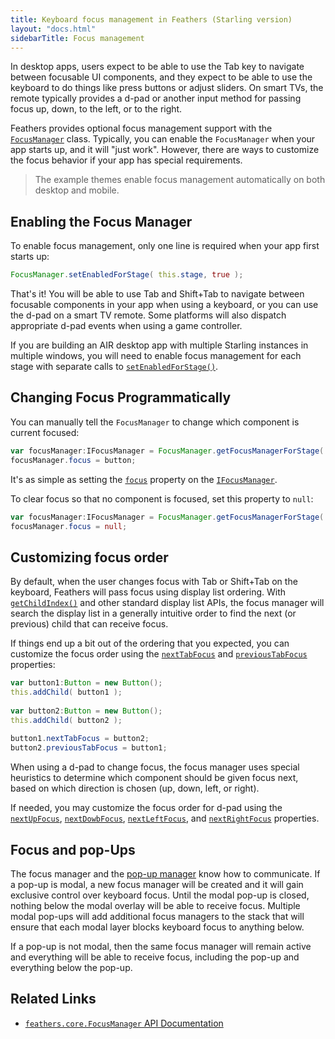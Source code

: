 ```yaml
---
title: Keyboard focus management in Feathers (Starling version)
layout: "docs.html"
sidebarTitle: Focus management
---
```


In desktop apps, users expect to be able to use the Tab key to navigate between focusable UI components, and they expect to be able to use the keyboard to do things like press buttons or adjust sliders. On smart TVs, the remote typically provides a d-pad or another input method for passing focus up, down, to the left, or to the right.

Feathers provides optional focus management support with the [`FocusManager`](/api-reference/feathers/core/FocusManager.html) class. Typically, you can enable the `FocusManager` when your app starts up, and it will "just work". However, there are ways to customize the focus behavior if your app has special requirements.

> The example themes enable focus management automatically on both desktop and mobile.

## Enabling the Focus Manager

To enable focus management, only one line is required when your app first starts up:

```actionscript
FocusManager.setEnabledForStage( this.stage, true );
```

That's it! You will be able to use Tab and Shift+Tab to navigate between focusable components in your app when using a keyboard, or you can use the d-pad on a smart TV remote. Some platforms will also dispatch appropriate d-pad events when using a game controller.

If you are building an AIR desktop app with multiple Starling instances in multiple windows, you will need to enable focus management for each stage with separate calls to [`setEnabledForStage()`](</api-reference/feathers/core/FocusManager.html#setEnabledForStage()>).

## Changing Focus Programmatically

You can manually tell the `FocusManager` to change which component is current focused:

```actionscript
var focusManager:IFocusManager = FocusManager.getFocusManagerForStage( this.stage );
focusManager.focus = button;
```

It's as simple as setting the [`focus`](/api-reference/feathers/core/IFocusManager.html#focus) property on the [`IFocusManager`](/api-reference/feathers/core/IFocusManager.html).

To clear focus so that no component is focused, set this property to `null`:

```actionscript
var focusManager:IFocusManager = FocusManager.getFocusManagerForStage( this.stage );
focusManager.focus = null;
```

## Customizing focus order

By default, when the user changes focus with Tab or Shift+Tab on the keyboard, Feathers will pass focus using display list ordering. With [`getChildIndex()`](<http://doc.starling-framework.org/core/starling/display/DisplayObjectContainer.html#getChildIndex()>) and other standard display list APIs, the focus manager will search the display list in a generally intuitive order to find the next (or previous) child that can receive focus.

If things end up a bit out of the ordering that you expected, you can customize the focus order using the [`nextTabFocus`](/api-reference/feathers/core/IFocusDisplayObject.html#nextTabFocus) and [`previousTabFocus`](/api-reference/feathers/core/IFocusDisplayObject.html#previousTabFocus) properties:

```actionscript
var button1:Button = new Button();
this.addChild( button1 );
 
var button2:Button = new Button();
this.addChild( button2 );
 
button1.nextTabFocus = button2;
button2.previousTabFocus = button1;
```

When using a d-pad to change focus, the focus manager uses special heuristics to determine which component should be given focus next, based on which direction is chosen (up, down, left, or right).

If needed, you may customize the focus order for d-pad using the [`nextUpFocus`](/api-reference/feathers/core/IFocusDisplayObject.html#nextUpFocus), [`nextDowbFocus`](/api-reference/feathers/core/IFocusDisplayObject.html#nextDownFocus), [`nextLeftFocus`](/api-reference/feathers/core/IFocusDisplayObject.html#nextLeftFocus), and [`nextRightFocus`](/api-reference/feathers/core/IFocusDisplayObject.html#nextRightFocus) properties.

## Focus and pop-Ups

The focus manager and the [pop-up manager](./pop-ups.md) know how to communicate. If a pop-up is modal, a new focus manager will be created and it will gain exclusive control over keyboard focus. Until the modal pop-up is closed, nothing below the modal overlay will be able to receive focus. Multiple modal pop-ups will add additional focus managers to the stack that will ensure that each modal layer blocks keyboard focus to anything below.

If a pop-up is not modal, then the same focus manager will remain active and everything will be able to receive focus, including the pop-up and everything below the pop-up.

## Related Links

- [`feathers.core.FocusManager` API Documentation](/api-reference/feathers/core/FocusManager.html)
